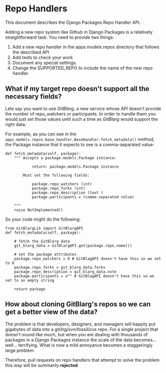 # Repo Handlers

This document describes the Django Packages Repo Handler API.

Adding a new repo system like Github in Django Packages is a relatively straightforward task. You need to provide two things:

1. Add a new repo handler in the apps.models.repos directory that follows the described API
2. Add tests to check your work
3. Document any special settings.
4. Change the SUPPORTED_REPO to include the name of the new repo handler.

## What if my target repo doesn't support all the necessary fields?

Lets say you want to use *GitBlarg*, a new service whose API doesn't provide the number of repo_watchers or participants. In order to handle them you would just set those values until such a time as *GitBlarg* would support the right data.

For example, as you can see in the `apps.models.repos.base_handler.BaseHandler.fetch_metadata()` method, the Package instance that it expects to see is a comma-separated value:

```
def fetch_metadata(self, package):
    """ Accepts a package.models.Package instance:

            return: package.models.Package instance

        Must set the following fields:

            package.repo_watchers (int)
            package.repo_forks (int)
            package.repo_description (text )
            package.participants = (comma-separated value)

    """
    raise NotImplemented()
```

So your code might do the following:

```
from GitBlargLib import GitBlargAPI
def fetch_metadata(self, package):

    # fetch the GitBlarg data
    git_blarg_data = GitBlargAPI.get(package.repo_name())

    # set the package attributes
    package.repo_watchers = 0 # GitBlagAPI doesn't have this so we set to 0
    package.repo_forks = git_blarg_data.forks
    package.repo_description = git_blarg_data.note
    package.participants = u"" # GitBlagAPI doesn't have this so we set to an empty string

    return package
```

## How about cloning GitBlarg's repos so we can get a better view of the data?

The problem is that developers, designers, and managers will happily put gigabytes of data into a git/hg/svn/fossil/cvs repo. For a single project that doesn't sound like much, but when you are dealing with thousands of packages in a Django Packages instance the scale of the data becomes... well... terrifying. What is now a mild annoyance becomes a staggeringly large problem.

Therefore, pull requests on repo handlers that attempt to solve the problem this way will be summarily **rejected**.
